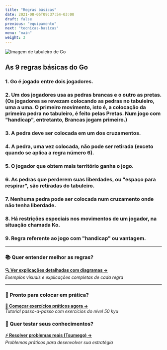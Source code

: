 ```yaml
---
title: "Regras básicas"
date: 2021-08-05T09:37:54-03:00
draft: false
previous: "equipamento"
next: "tecnicas-basicas"
menu: "main"
weight: 3
---
```


![Imagem de tabuleiro de Go](/img/go3.jpg)

## As 9 regras básicas do Go

### 1. Go é jogado entre dois jogadores.
### 2. Um dos jogadores usa as pedras brancas e o outro as pretas. (Os jogadores se revezam colocando as pedras no tabuleiro, uma a uma. O primeiro movimento, isto é, a colocação da primeira pedra no tabuleiro, é feito pelas Pretas. Num jogo com "handicap", entretanto, Brancas jogam primeiro.)
### 3. A pedra deve ser colocada em um dos cruzamentos.
### 4. A pedra, uma vez colocada, não pode ser retirada (exceto quando se aplica a regra número 6).
### 5. O jogador que obtem mais território ganha o jogo.
### 6. As pedras que perderem suas liberdades, ou "espaço para respirar", são retiradas do tabuleiro.
### 7. Nenhuma pedra pode ser colocada num cruzamento onde não tenha liberdade.
### 8. Há restrições especiais nos movimentos de um jogador, na situação chamada Ko.
### 9. Regra referente ao jogo com "handicap" ou vantagem.

---

### 📚 **Quer entender melhor as regras?**

**[🔍 Ver explicações detalhadas com diagramas →](/regras-detalhadas)**  
*Exemplos visuais e explicações completas de cada regra*

---

### 🎯 **Pronto para colocar em prática?**

**[🚀 Começar exercícios práticos agora →](/problemas-de-50-kyu)**  
*Tutorial passo-a-passo com exercícios do nível 50 kyu*

### 🧠 **Quer testar seus conhecimentos?**

**[⚡ Resolver problemas reais (Tsumego) →](/tsumego-facil)**  
*Problemas práticos para desenvolver sua estratégia*